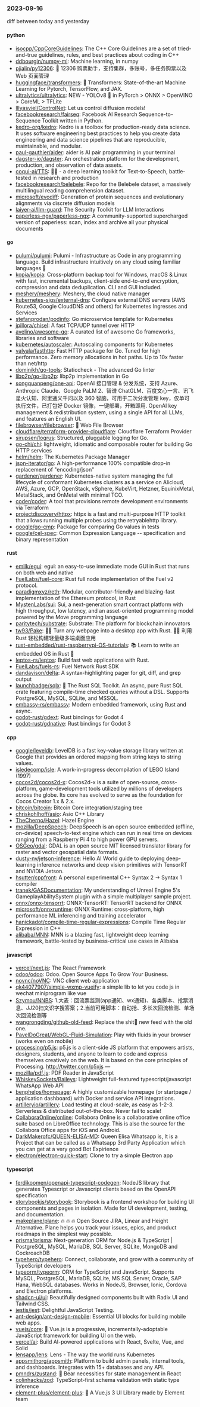 ### 2023-09-16
diff between today and yesterday

#### python
* [isocpp/CppCoreGuidelines](https://github.com/isocpp/CppCoreGuidelines): The C++ Core Guidelines are a set of tried-and-true guidelines, rules, and best practices about coding in C++
* [ddbourgin/numpy-ml](https://github.com/ddbourgin/numpy-ml): Machine learning, in numpy
* [pjialin/py12306](https://github.com/pjialin/py12306): 🚂 12306 购票助手，支持集群，多账号，多任务购票以及 Web 页面管理
* [huggingface/transformers](https://github.com/huggingface/transformers): 🤗 Transformers: State-of-the-art Machine Learning for Pytorch, TensorFlow, and JAX.
* [ultralytics/ultralytics](https://github.com/ultralytics/ultralytics): NEW - YOLOv8 🚀 in PyTorch > ONNX > OpenVINO > CoreML > TFLite
* [lllyasviel/ControlNet](https://github.com/lllyasviel/ControlNet): Let us control diffusion models!
* [facebookresearch/fairseq](https://github.com/facebookresearch/fairseq): Facebook AI Research Sequence-to-Sequence Toolkit written in Python.
* [kedro-org/kedro](https://github.com/kedro-org/kedro): Kedro is a toolbox for production-ready data science. It uses software engineering best practices to help you create data engineering and data science pipelines that are reproducible, maintainable, and modular.
* [paul-gauthier/aider](https://github.com/paul-gauthier/aider): aider is AI pair programming in your terminal
* [dagster-io/dagster](https://github.com/dagster-io/dagster): An orchestration platform for the development, production, and observation of data assets.
* [coqui-ai/TTS](https://github.com/coqui-ai/TTS): 🐸💬 - a deep learning toolkit for Text-to-Speech, battle-tested in research and production
* [facebookresearch/belebele](https://github.com/facebookresearch/belebele): Repo for the Belebele dataset, a massively multilingual reading comprehension dataset.
* [microsoft/evodiff](https://github.com/microsoft/evodiff): Generation of protein sequences and evolutionary alignments via discrete diffusion models
* [laiyer-ai/llm-guard](https://github.com/laiyer-ai/llm-guard): The Security Toolkit for LLM Interactions
* [paperless-ngx/paperless-ngx](https://github.com/paperless-ngx/paperless-ngx): A community-supported supercharged version of paperless: scan, index and archive all your physical documents

#### go
* [pulumi/pulumi](https://github.com/pulumi/pulumi): Pulumi - Infrastructure as Code in any programming language. Build infrastructure intuitively on any cloud using familiar languages 🚀
* [kopia/kopia](https://github.com/kopia/kopia): Cross-platform backup tool for Windows, macOS & Linux with fast, incremental backups, client-side end-to-end encryption, compression and data deduplication. CLI and GUI included.
* [meshery/meshery](https://github.com/meshery/meshery): Meshery, the cloud native manager
* [kubernetes-sigs/external-dns](https://github.com/kubernetes-sigs/external-dns): Configure external DNS servers (AWS Route53, Google CloudDNS and others) for Kubernetes Ingresses and Services
* [stefanprodan/podinfo](https://github.com/stefanprodan/podinfo): Go microservice template for Kubernetes
* [jpillora/chisel](https://github.com/jpillora/chisel): A fast TCP/UDP tunnel over HTTP
* [avelino/awesome-go](https://github.com/avelino/awesome-go): A curated list of awesome Go frameworks, libraries and software
* [kubernetes/autoscaler](https://github.com/kubernetes/autoscaler): Autoscaling components for Kubernetes
* [valyala/fasthttp](https://github.com/valyala/fasthttp): Fast HTTP package for Go. Tuned for high performance. Zero memory allocations in hot paths. Up to 10x faster than net/http
* [dominikh/go-tools](https://github.com/dominikh/go-tools): Staticcheck - The advanced Go linter
* [libp2p/go-libp2p](https://github.com/libp2p/go-libp2p): libp2p implementation in Go
* [songquanpeng/one-api](https://github.com/songquanpeng/one-api): OpenAI 接口管理 & 分发系统，支持 Azure、Anthropic Claude、Google PaLM 2、智谱 ChatGLM、百度文心一言、讯飞星火认知、阿里通义千问以及 360 智脑，可用于二次分发管理 key，仅单可执行文件，已打包好 Docker 镜像，一键部署，开箱即用. OpenAI key management & redistribution system, using a single API for all LLMs, and features an English UI.
* [filebrowser/filebrowser](https://github.com/filebrowser/filebrowser): 📂 Web File Browser
* [cloudflare/terraform-provider-cloudflare](https://github.com/cloudflare/terraform-provider-cloudflare): Cloudflare Terraform Provider
* [sirupsen/logrus](https://github.com/sirupsen/logrus): Structured, pluggable logging for Go.
* [go-chi/chi](https://github.com/go-chi/chi): lightweight, idiomatic and composable router for building Go HTTP services
* [helm/helm](https://github.com/helm/helm): The Kubernetes Package Manager
* [json-iterator/go](https://github.com/json-iterator/go): A high-performance 100% compatible drop-in replacement of "encoding/json"
* [gardener/gardener](https://github.com/gardener/gardener): Kubernetes-native system managing the full lifecycle of conformant Kubernetes clusters as a service on Alicloud, AWS, Azure, GCP, OpenStack, vSphere, KubeVirt, Hetzner, EquinixMetal, MetalStack, and OnMetal with minimal TCO.
* [coder/coder](https://github.com/coder/coder): A tool that provisions remote development environments via Terraform
* [projectdiscovery/httpx](https://github.com/projectdiscovery/httpx): httpx is a fast and multi-purpose HTTP toolkit that allows running multiple probes using the retryablehttp library.
* [google/go-cmp](https://github.com/google/go-cmp): Package for comparing Go values in tests
* [google/cel-spec](https://github.com/google/cel-spec): Common Expression Language -- specification and binary representation

#### rust
* [emilk/egui](https://github.com/emilk/egui): egui: an easy-to-use immediate mode GUI in Rust that runs on both web and native
* [FuelLabs/fuel-core](https://github.com/FuelLabs/fuel-core): Rust full node implementation of the Fuel v2 protocol.
* [paradigmxyz/reth](https://github.com/paradigmxyz/reth): Modular, contributor-friendly and blazing-fast implementation of the Ethereum protocol, in Rust
* [MystenLabs/sui](https://github.com/MystenLabs/sui): Sui, a next-generation smart contract platform with high throughput, low latency, and an asset-oriented programming model powered by the Move programming language
* [paritytech/substrate](https://github.com/paritytech/substrate): Substrate: The platform for blockchain innovators
* [tw93/Pake](https://github.com/tw93/Pake): 🤱🏻 Turn any webpage into a desktop app with Rust. 🤱🏻 利用 Rust 轻松构建轻量级多端桌面应用
* [rust-embedded/rust-raspberrypi-OS-tutorials](https://github.com/rust-embedded/rust-raspberrypi-OS-tutorials): 📚 Learn to write an embedded OS in Rust 🦀
* [leptos-rs/leptos](https://github.com/leptos-rs/leptos): Build fast web applications with Rust.
* [FuelLabs/fuels-rs](https://github.com/FuelLabs/fuels-rs): Fuel Network Rust SDK
* [dandavison/delta](https://github.com/dandavison/delta): A syntax-highlighting pager for git, diff, and grep output
* [launchbadge/sqlx](https://github.com/launchbadge/sqlx): 🧰 The Rust SQL Toolkit. An async, pure Rust SQL crate featuring compile-time checked queries without a DSL. Supports PostgreSQL, MySQL, SQLite, and MSSQL.
* [embassy-rs/embassy](https://github.com/embassy-rs/embassy): Modern embedded framework, using Rust and async.
* [godot-rust/gdext](https://github.com/godot-rust/gdext): Rust bindings for Godot 4
* [godot-rust/gdnative](https://github.com/godot-rust/gdnative): Rust bindings for Godot 3

#### cpp
* [google/leveldb](https://github.com/google/leveldb): LevelDB is a fast key-value storage library written at Google that provides an ordered mapping from string keys to string values.
* [isledecomp/isle](https://github.com/isledecomp/isle): A work-in-progress decompilation of LEGO Island (1997)
* [cocos2d/cocos2d-x](https://github.com/cocos2d/cocos2d-x): Cocos2d-x is a suite of open-source, cross-platform, game-development tools utilized by millions of developers across the globe. Its core has evolved to serve as the foundation for Cocos Creator 1.x & 2.x.
* [bitcoin/bitcoin](https://github.com/bitcoin/bitcoin): Bitcoin Core integration/staging tree
* [chriskohlhoff/asio](https://github.com/chriskohlhoff/asio): Asio C++ Library
* [TheCherno/Hazel](https://github.com/TheCherno/Hazel): Hazel Engine
* [mozilla/DeepSpeech](https://github.com/mozilla/DeepSpeech): DeepSpeech is an open source embedded (offline, on-device) speech-to-text engine which can run in real time on devices ranging from a Raspberry Pi 4 to high power GPU servers.
* [OSGeo/gdal](https://github.com/OSGeo/gdal): GDAL is an open source MIT licensed translator library for raster and vector geospatial data formats.
* [dusty-nv/jetson-inference](https://github.com/dusty-nv/jetson-inference): Hello AI World guide to deploying deep-learning inference networks and deep vision primitives with TensorRT and NVIDIA Jetson.
* [hsutter/cppfront](https://github.com/hsutter/cppfront): A personal experimental C++ Syntax 2 -> Syntax 1 compiler
* [tranek/GASDocumentation](https://github.com/tranek/GASDocumentation): My understanding of Unreal Engine 5's GameplayAbilitySystem plugin with a simple multiplayer sample project.
* [onnx/onnx-tensorrt](https://github.com/onnx/onnx-tensorrt): ONNX-TensorRT: TensorRT backend for ONNX
* [microsoft/onnxruntime](https://github.com/microsoft/onnxruntime): ONNX Runtime: cross-platform, high performance ML inferencing and training accelerator
* [hanickadot/compile-time-regular-expressions](https://github.com/hanickadot/compile-time-regular-expressions): Compile Time Regular Expression in C++
* [alibaba/MNN](https://github.com/alibaba/MNN): MNN is a blazing fast, lightweight deep learning framework, battle-tested by business-critical use cases in Alibaba

#### javascript
* [vercel/next.js](https://github.com/vercel/next.js): The React Framework
* [odoo/odoo](https://github.com/odoo/odoo): Odoo. Open Source Apps To Grow Your Business.
* [novnc/noVNC](https://github.com/novnc/noVNC): VNC client web application
* [qk44077907/simple-wxmp-vueify](https://github.com/qk44077907/simple-wxmp-vueify): a simple lib to let you code js in wechat miniprogram like vue
* [Szymou/NNBS](https://github.com/Szymou/NNBS): 1.大麦：回流票监测(app通知、wx通知)、各类脚本、抢票消息、JJ20扫文识字搜答案；2.当前可用脚本：自动抢、多长次回流检测、单场次回流检测等
* [wangrongding/github-old-feed](https://github.com/wangrongding/github-old-feed): Replace the shit💩 new feed with the old one.
* [PavelDoGreat/WebGL-Fluid-Simulation](https://github.com/PavelDoGreat/WebGL-Fluid-Simulation): Play with fluids in your browser (works even on mobile)
* [processing/p5.js](https://github.com/processing/p5.js): p5.js is a client-side JS platform that empowers artists, designers, students, and anyone to learn to code and express themselves creatively on the web. It is based on the core principles of Processing. http://twitter.com/p5xjs —
* [mozilla/pdf.js](https://github.com/mozilla/pdf.js): PDF Reader in JavaScript
* [WhiskeySockets/Baileys](https://github.com/WhiskeySockets/Baileys): Lightweight full-featured typescript/javascript WhatsApp Web API
* [benphelps/homepage](https://github.com/benphelps/homepage): A highly customizable homepage (or startpage / application dashboard) with Docker and service API integrations.
* [artilleryio/artillery](https://github.com/artilleryio/artillery): Load testing at cloud-scale, as easy as 1-2-3. Serverless & distributed out-of-the-box. Never fail to scale!
* [CollaboraOnline/online](https://github.com/CollaboraOnline/online): Collabora Online is a collaborative online office suite based on LibreOffice technology. This is also the source for the Collabora Office apps for iOS and Android.
* [DarkMakerofc/QUEEN-ELISA-MD](https://github.com/DarkMakerofc/QUEEN-ELISA-MD): Queen Elisa Whatsapp is, It is a Project that can be called as a Whatsapp 3rd Party Application which you can get at a very good Bot Expirience
* [electron/electron-quick-start](https://github.com/electron/electron-quick-start): Clone to try a simple Electron app

#### typescript
* [ferdikoomen/openapi-typescript-codegen](https://github.com/ferdikoomen/openapi-typescript-codegen): NodeJS library that generates Typescript or Javascript clients based on the OpenAPI specification
* [storybookjs/storybook](https://github.com/storybookjs/storybook): Storybook is a frontend workshop for building UI components and pages in isolation. Made for UI development, testing, and documentation.
* [makeplane/plane](https://github.com/makeplane/plane): 🔥 🔥 🔥 Open Source JIRA, Linear and Height Alternative. Plane helps you track your issues, epics, and product roadmaps in the simplest way possible.
* [prisma/prisma](https://github.com/prisma/prisma): Next-generation ORM for Node.js & TypeScript | PostgreSQL, MySQL, MariaDB, SQL Server, SQLite, MongoDB and CockroachDB
* [typehero/typehero](https://github.com/typehero/typehero): Connect, collaborate, and grow with a community of TypeScript developers
* [typeorm/typeorm](https://github.com/typeorm/typeorm): ORM for TypeScript and JavaScript. Supports MySQL, PostgreSQL, MariaDB, SQLite, MS SQL Server, Oracle, SAP Hana, WebSQL databases. Works in NodeJS, Browser, Ionic, Cordova and Electron platforms.
* [shadcn-ui/ui](https://github.com/shadcn-ui/ui): Beautifully designed components built with Radix UI and Tailwind CSS.
* [jestjs/jest](https://github.com/jestjs/jest): Delightful JavaScript Testing.
* [ant-design/ant-design-mobile](https://github.com/ant-design/ant-design-mobile): Essential UI blocks for building mobile web apps.
* [vuejs/core](https://github.com/vuejs/core): 🖖 Vue.js is a progressive, incrementally-adoptable JavaScript framework for building UI on the web.
* [vercel/ai](https://github.com/vercel/ai): Build AI-powered applications with React, Svelte, Vue, and Solid
* [lensapp/lens](https://github.com/lensapp/lens): Lens - The way the world runs Kubernetes
* [appsmithorg/appsmith](https://github.com/appsmithorg/appsmith): Platform to build admin panels, internal tools, and dashboards. Integrates with 15+ databases and any API.
* [pmndrs/zustand](https://github.com/pmndrs/zustand): 🐻 Bear necessities for state management in React
* [colinhacks/zod](https://github.com/colinhacks/zod): TypeScript-first schema validation with static type inference
* [element-plus/element-plus](https://github.com/element-plus/element-plus): 🎉 A Vue.js 3 UI Library made by Element team
